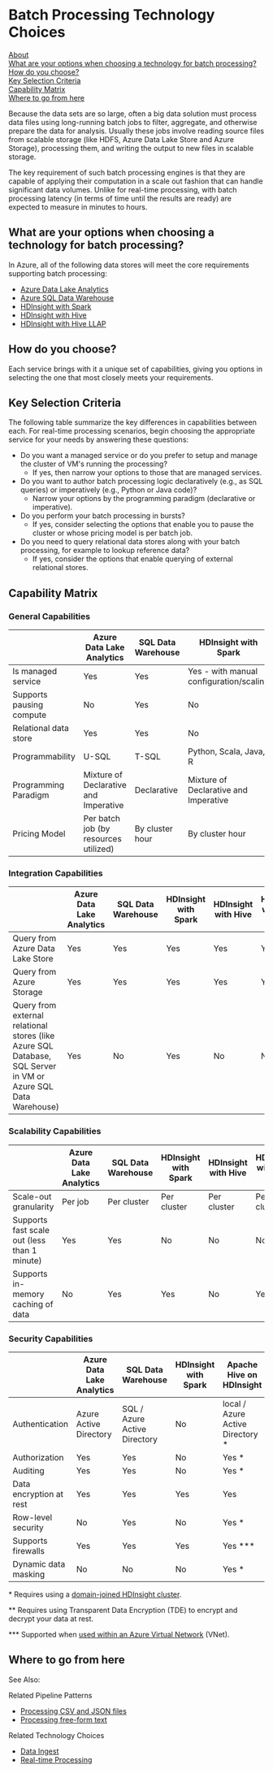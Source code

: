 # Batch Processing Technology Choices

[About]()  
[What are your options when choosing a technology for batch processing?](#options)  
[How do you choose?](#howtochoose)  
[Key Selection Criteria](#criteria)  
[Capability Matrix](#matrix)   
[Where to go from here](#wheretogo)  

<a name="about"></a>
Because the data sets are so large, often a big data solution must process data files using long-running batch jobs to filter, aggregate, and otherwise prepare the data for analysis. Usually these jobs involve reading source files from scalable storage (like HDFS, Azure Data Lake Store and Azure Storage), processing them, and writing the output to new files in scalable storage. 

The key requirement of such batch processing engines is that they are capable of applying their computation in a scale out fashion that can handle significant data volumes. Unlike for real-time processing, with batch processing latency (in terms of time until the results are ready) are expected to measure in minutes to hours.   

## <a name="options"></a> What are your options when choosing a technology for batch processing?
In Azure, all of the following data stores will meet the core requirements supporting batch processing:
- [Azure Data Lake Analytics](https://docs.microsoft.com/azure/data-lake-analytics/)
- [Azure SQL Data Warehouse](https://docs.microsoft.com/azure/sql-data-warehouse/sql-data-warehouse-overview-what-is)
- [HDInsight with Spark](https://docs.microsoft.com/azure/hdinsight/spark/apache-spark-overview)
- [HDInsight with Hive](https://docs.microsoft.com/azure/hdinsight/hadoop/hdinsight-use-hive)
- [HDInsight with Hive LLAP](https://docs.microsoft.com/azure/hdinsight/interactive-query/apache-interactive-query-get-started)

## <a name="howtochoose"></a> How do you choose?
Each service brings with it a unique set of capabilities, giving you options in selecting the one that most closely meets your requirements. 

## <a name="criteria"></a> Key Selection Criteria

The following table summarize the key differences in capabilities between each. For real-time processing scenarios, begin choosing the appropriate service for your needs by answering these questions:
- Do you want a managed service or do you prefer to setup and manage the cluster of VM's running the processing?
    - If yes, then narrow your options to those that are managed services.
- Do you want to author batch processing logic declaratively (e.g., as SQL queries) or imperatively (e.g., Python or Java code)?
    - Narrow your options by the programming paradigm (declarative or imperative).
- Do you perform your batch processing in bursts?
    - If yes, consider selecting the options that enable you to pause the cluster or whose pricing model is per batch job.
- Do you need to query relational data stores along with your batch processing, for example to lookup reference data?
    - If yes, consider the options that enable querying of external relational stores.

## <a name="matrix"></a> Capability Matrix

### General Capabilities

| | Azure Data Lake Analytics | SQL Data Warehouse | HDInsight with Spark | HDInsight with Hive | HDInsight with Hive LLAP |
| --- | --- | --- | --- | --- | --- |
| Is managed service | Yes | Yes | Yes - with manual configuration/scaling | Yes - with manual configuration/scaling | Yes - with manual configuration/scaling |
| Supports pausing compute | No | Yes | No | No | No |
| Relational data store | Yes | Yes | No | No | No |
| Programmability | U-SQL | T-SQL | Python, Scala, Java, R | HiveQL | HiveQL |
| Programming Paradigm | Mixture of Declarative and Imperative  | Declarative | Mixture of Declarative and Imperative | Declarative | Declarative | 
| Pricing Model | Per batch job (by resources utilized) | By cluster hour | By cluster hour | By cluster hour | By cluster hour |  

### Integration Capabilities
| | Azure Data Lake Analytics | SQL Data Warehouse | HDInsight with Spark | HDInsight with Hive | HDInsight with Hive LLAP |
| --- | --- | --- | --- | --- | --- |
| Query from Azure Data Lake Store | Yes | Yes | Yes | Yes | Yes |
| Query from Azure Storage | Yes | Yes | Yes | Yes | Yes |
| Query from external relational stores (like Azure SQL Database, SQL Server in VM or Azure SQL Data Warehouse) | Yes | No | Yes | No | No |

### Scalability Capabilities
| | Azure Data Lake Analytics | SQL Data Warehouse | HDInsight with Spark | HDInsight with Hive | HDInsight with Hive LLAP |
| --- | --- | --- | --- | --- | --- |
| Scale-out granularity  | Per job | Per cluster | Per cluster | Per cluster | Per cluster |
| Supports fast scale out (less than 1 minute) | Yes | Yes | No | No | No |
| Supports in-memory caching of data | No | Yes | Yes | No | Yes | 

### Security Capabilities
| | Azure Data Lake Analytics | SQL Data Warehouse | HDInsight with Spark | Apache Hive on HDInsight | Hive LLAP on HDInsight |
| --- | --- | --- | --- | --- | --- |
| Authentication  | Azure Active Directory | SQL / Azure Active Directory | No | local / Azure Active Directory * | local / Azure Active Directory * |
| Authorization  | Yes | Yes| No | Yes * | Yes * |
| Auditing  | Yes | Yes | No | Yes * | Yes * |
| Data encryption at rest | Yes| Yes | Yes | Yes | Yes |
| Row-level security | No | Yes | No | Yes * | Yes * |
| Supports firewalls | Yes | Yes | Yes | Yes \*** | Yes \*** |
| Dynamic data masking | No | No | No | Yes * | Yes * |

\* Requires using a [domain-joined HDInsight cluster](https://docs.microsoft.com/azure/hdinsight/domain-joined/apache-domain-joined-introduction).

\** Requires using Transparent Data Encryption (TDE) to encrypt and decrypt your data at rest.

\*** Supported when [used within an Azure Virtual Network](https://docs.microsoft.com/azure/hdinsight/hdinsight-extend-hadoop-virtual-network) (VNet).

## <a name="wheretogo"></a>Where to go from here
See Also:

Related Pipeline Patterns
- [Processing CSV and JSON files](../pipeline-patterns/processing-csv-and-json-files.md)
- [Processing free-form text](../pipeline-patterns/processing-free-form-text.md)

Related Technology Choices
- [Data Ingest](./data-ingest.md)
- [Real-time Processing](./real-time-processing.md)